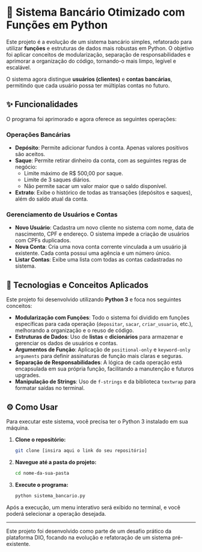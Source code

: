 # 🏦 Sistema Bancário Otimizado com Funções em Python

Este projeto é a evolução de um sistema bancário simples, refatorado para utilizar **funções** e estruturas de dados mais robustas em Python. O objetivo foi aplicar conceitos de modularização, separação de responsabilidades e aprimorar a organização do código, tornando-o mais limpo, legível e escalável.

O sistema agora distingue **usuários (clientes)** e **contas bancárias**, permitindo que cada usuário possa ter múltiplas contas no futuro.

## ✨ Funcionalidades

O programa foi aprimorado e agora oferece as seguintes operações:

### Operações Bancárias
-   **Depósito**: Permite adicionar fundos à conta. Apenas valores positivos são aceitos.
-   **Saque**: Permite retirar dinheiro da conta, com as seguintes regras de negócio:
    -   Limite máximo de R$ 500,00 por saque.
    -   Limite de 3 saques diários.
    -   Não permite sacar um valor maior que o saldo disponível.
-   **Extrato**: Exibe o histórico de todas as transações (depósitos e saques), além do saldo atual da conta.

### Gerenciamento de Usuários e Contas
-   **Novo Usuário**: Cadastra um novo cliente no sistema com nome, data de nascimento, CPF e endereço. O sistema impede a criação de usuários com CPFs duplicados.
-   **Nova Conta**: Cria uma nova conta corrente vinculada a um usuário já existente. Cada conta possui uma agência e um número único.
-   **Listar Contas**: Exibe uma lista com todas as contas cadastradas no sistema.

## 🚀 Tecnologias e Conceitos Aplicados

Este projeto foi desenvolvido utilizando **Python 3** e foca nos seguintes conceitos:

-   **Modularização com Funções**: Todo o sistema foi dividido em funções específicas para cada operação (`depositar`, `sacar`, `criar_usuario`, etc.), melhorando a organização e o reuso de código.
-   **Estruturas de Dados**: Uso de **listas** e **dicionários** para armazenar e gerenciar os dados de usuários e contas.
-   **Argumentos de Função**: Aplicação de `positional-only` e `keyword-only arguments` para definir assinaturas de função mais claras e seguras.
-   **Separação de Responsabilidades**: A lógica de cada operação está encapsulada em sua própria função, facilitando a manutenção e futuros upgrades.
-   **Manipulação de Strings**: Uso de `f-strings` e da biblioteca `textwrap` para formatar saídas no terminal.

## ⚙️ Como Usar

Para executar este sistema, você precisa ter o Python 3 instalado em sua máquina.

1.  **Clone o repositório:**
    ```bash
    git clone [insira aqui o link do seu repositório]
    ```

2.  **Navegue até a pasta do projeto:**
    ```bash
    cd nome-da-sua-pasta
    ```

3.  **Execute o programa:**
    ```bash
    python sistema_bancario.py
    ```

Após a execução, um menu interativo será exibido no terminal, e você poderá selecionar a operação desejada.

---

Este projeto foi desenvolvido como parte de um desafio prático da plataforma DIO, focando na evolução e refatoração de um sistema pré-existente.